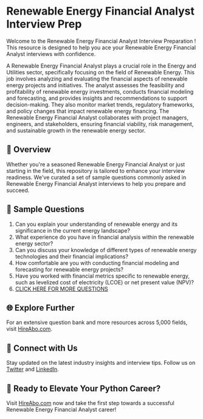 # Renewable Energy Financial Analyst Interview Prep

Welcome to the Renewable Energy Financial Analyst Interview Preparation ! This resource is designed to help you ace your Renewable Energy Financial Analyst interviews with confidence.

A Renewable Energy Financial Analyst plays a crucial role in the Energy and Utilities sector, specifically focusing on the field of Renewable Energy. This job involves analyzing and evaluating the financial aspects of renewable energy projects and initiatives. The analyst assesses the feasibility and profitability of renewable energy investments, conducts financial modeling and forecasting, and provides insights and recommendations to support decision-making. They also monitor market trends, regulatory frameworks, and policy changes that impact renewable energy financing. The Renewable Energy Financial Analyst collaborates with project managers, engineers, and stakeholders, ensuring financial viability, risk management, and sustainable growth in the renewable energy sector.

## 🚀 Overview

Whether you're a seasoned Renewable Energy Financial Analyst or just starting in the field, this repository is tailored to enhance your interview readiness. We've curated a set of sample questions commonly asked in Renewable Energy Financial Analyst interviews to help you prepare and succeed.

## 📝 Sample Questions

1. Can you explain your understanding of renewable energy and its significance in the current energy landscape?
2. What experience do you have in financial analysis within the renewable energy sector?
3. Can you discuss your knowledge of different types of renewable energy technologies and their financial implications?
4. How comfortable are you with conducting financial modeling and forecasting for renewable energy projects?
5. Have you worked with financial metrics specific to renewable energy, such as levelized cost of electricity (LCOE) or net present value (NPV)?
6. [CLICK HERE FOR MORE QUESTIONS](https://hireabo.com/job/20_0_15/Renewable%20Energy%20Financial%20Analyst)

## 🌐 Explore Further

For an extensive question bank and more resources across 5,000 fields, visit [HireAbo.com](https://www.hireabo.com).

## 📱 Connect with Us

Stay updated on the latest industry insights and interview tips. Follow us on [Twitter](https://twitter.com/hireabo) and [LinkedIn](https://www.linkedin.com/in/hire-abo-3609972a8/).

## 🚀 Ready to Elevate Your Python Career?

Visit [HireAbo.com](https://www.hireabo.com) now and take the first step towards a successful Renewable Energy Financial Analyst career!